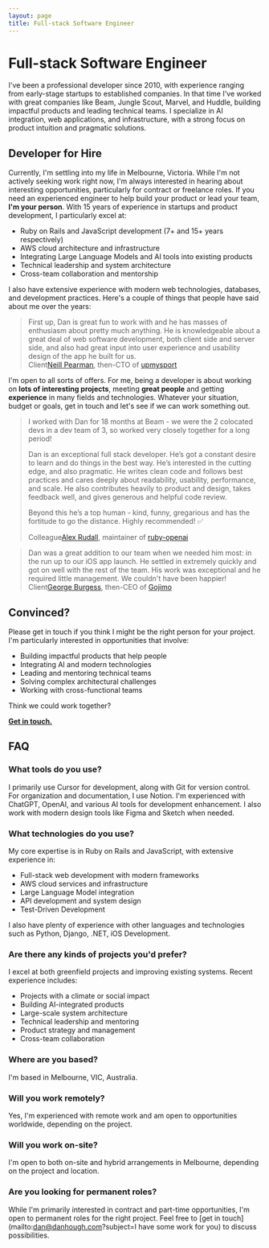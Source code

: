 ```yaml
---
layout: page
title: Full-stack Software Engineer
---
```


# Full-stack Software Engineer

I've been a professional developer since 2010, with experience ranging from early-stage startups to established companies. In that time I've worked with great companies like Beam, Jungle Scout, Marvel, and Huddle, building impactful products and leading technical teams. I specialize in AI integration, web applications, and infrastructure, with a strong focus on product intuition and pragmatic solutions.

## Developer for Hire

Currently, I'm settling into my life in Melbourne, Victoria. While I'm not actively seeking work right now, I'm always interested in hearing about interesting opportunities, particularly for contract or freelance roles. If you need an experienced engineer to help build your product or lead your team, **I'm your person**. With 15 years of experience in startups and product development, I particularly excel at:

- Ruby on Rails and JavaScript development (7+ and 15+ years respectively)
- AWS cloud architecture and infrastructure
- Integrating Large Language Models and AI tools into existing products
- Technical leadership and system architecture
- Cross-team collaboration and mentorship

I also have extensive experience with modern web technologies, databases, and development practices. Here's a couple of things that people have said about me over the years:

<blockquote>
First up, Dan is great fun to work with and he has masses of enthusiasm about pretty much anything.  He is knowledgeable about a great deal of web software development, both client side and server side, and also had great input into user experience and usability design of the app he built for us.
	<footer><span class="quotee-type">Client</span><a href="https://www.linkedin.com/in/njpearman/">Neill Pearman</a>, then-CTO of <a href="https://upmysport.com">upmysport</a></footer>
</blockquote>

I'm open to all sorts of offers. For me, being a developer is about working on **lots of interesting projects**, meeting **great people** and getting **experience** in many fields and technologies. Whatever your situation, budget or goals, get in touch and let's see if we can work something out.

<blockquote>
<p>I worked with Dan for 18 months at Beam - we were the 2 colocated devs in a dev team of 3, so worked very closely together for a long period!</p>
<p>Dan is an exceptional full stack developer. He’s got a constant desire to learn and do things in the best way. He’s interested in the cutting edge, and also pragmatic. He writes clean code and follows best practices and cares deeply about readability, usability, performance, and scale. He also contributes heavily to product and design, takes feedback well, and gives generous and helpful code review.</p>
<p>Beyond this he’s a top human - kind, funny, gregarious and has the fortitude to go the distance. Highly recommended! ✅</p>
	<footer><span class="quotee-type">Colleague</span><a href="https://www.linkedin.com/in/alexrudall/">Alex Rudall</a>, maintainer of <a href="https://github.com/alexrudall/ruby-openai">ruby-openai</a></footer>
</blockquote>

<blockquote>
Dan was a great addition to our team when we needed him most: in the run up to our iOS app launch. He settled in extremely quickly and got on well with the rest of the team. His work was exceptional and he required little management. We couldn't have been happier!
	<footer><span class="quotee-type">Client</span><a href="https://www.linkedin.com/in/burgesg/">George Burgess</a>, then-CEO of <a href="http://gojimo.co/">Gojimo</a></footer>
</blockquote>

## Convinced?

Please get in touch if you think I might be the right person for your project. I'm particularly interested in opportunities that involve:
- Building impactful products that help people
- Integrating AI and modern technologies
- Leading and mentoring technical teams
- Solving complex architectural challenges
- Working with cross-functional teams

Think we could work together?

<a href="mailto:dan@danhough.com?subject=I think we should work together" class="cta--primary"><strong>Get in touch.</strong></a>

## FAQ

### What tools do you use?

I primarily use Cursor for development, along with Git for version control. For organization and documentation, I use Notion. I'm experienced with ChatGPT, OpenAI, and various AI tools for development enhancement. I also work with modern design tools like Figma and Sketch when needed.

### What technologies do you use?

My core expertise is in Ruby on Rails and JavaScript, with extensive experience in:
- Full-stack web development with modern frameworks
- AWS cloud services and infrastructure
- Large Language Model integration
- API development and system design
- Test-Driven Development

I also have plenty of experience with other languages and technologies such as Python, Django, .NET, iOS Development.

### Are there any kinds of projects you'd prefer?

I excel at both greenfield projects and improving existing systems. Recent experience includes:
- Projects with a climate or social impact
- Building AI-integrated products
- Large-scale system architecture
- Technical leadership and mentoring
- Product strategy and management
- Cross-team collaboration

### Where are you based?

I'm based in Melbourne, VIC, Australia.

### Will you work remotely?

Yes, I'm experienced with remote work and am open to opportunities worldwide, depending on the project.

### Will you work on-site?

I'm open to both on-site and hybrid arrangements in Melbourne, depending on the project and location.

### Are you looking for permanent roles?

While I'm primarily interested in contract and part-time opportunities, I'm open to permanent roles for the right project. Feel free to [get in touch](mailto:dan@danhough.com?subject=I have some work for you) to discuss possibilities.
